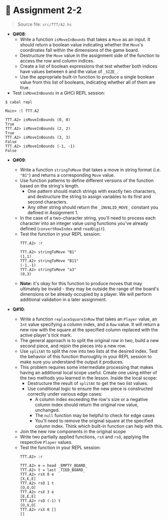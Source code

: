 # 🥷 **Assignment 2-2**

>Source file: `src/TTT/A2.hs`

* **Q#08**:
  * Write a function `isMoveInBounds` that takes a `Move` as an input. It should return a boolean value indicating whether the `Move`'s coordinates fall within the dimensions of the game board.
  * Destructure the `Move` value in the assignment side of the function to access the row and column indices.
  * Create a list of boolean expressions that test whether both indices have values between `0` and the value of `_SIZE_`.
  * Use the appropriate built-in function to produce a single boolean value from this list of booleans, indicating whether all of them are true.
 * Test `isMoveInBounds` in a GHCi REPL session:
  ```shell
  $ cabal repl

  Main> :l TTT.A2

  TTT.A2> isMoveInBounds (0, 0)
  True
  TTT.A2> isMoveInBounds (2, 2)
  True
  TTT.A2> isMoveInBounds (3, 3)
  False
  TTT.A2> isMoveInBounds (-1, -1)
  False
  ```

* **Q#09**:
  * Write a function `stringToMove` that takes a move in string format (i.e. `"B1"`) and returns a corresponding `Move` value.
  * Use function patterns to define different versions of the function based on the string's length.
    * One pattern should match strings with exactly two characters, and destructure the string to assign variables to its first and second characters.
    * Any other string should return the `_INVALID_MOVE_` constant you defined in Assignment 1.
  * In the case of a two-character string, you'll need to process each character into an integer value using functions you've already defined (`convertRowIndex` and `readDigit`).
  * Test the function in your REPL session:
    ```shell
    TTT.A2> :r

    TTT.A2> stringToMove "B1"
    (1,1)
    TTT.A2> stringToMove "B11"
    (-1,-1)
    TTT.A2> stringToMove "a3"
    (0,3)
    ```
  * **Note:** it's okay for this function to produce moves that may ultimately be invalid - they may be outside the range of the board's dimensions or be already occupied by a player. We will perform additional validation in a later assignment.

* **Q#10**:
  * Write a function `replaceSquareInRow` that takes an `Player` value, an `Int` value specifying a column index, and a `Row` value. It will return a new row with the square at the specified column replaced with the active player's tick mark.
  * The general approach is to split the original row in two, build a new second piece, and rejoin the pieces into a new row.
  * Use `splitAt` to split the row into two lists at the desired index. Test the behavior of this function thoroughly in your REPL session to make sure you understand the output it produces.
  * This problem requires some intermediate processing that makes having an additional local scope useful. Create one using either of the two methods you learned in the lesson. Inside the local scope:
    * Destructure the result of `splitAt` to get the two list values.
    * Use conditional logic to ensure the new piece is constructed correctly under various edge cases:
      * A column index exceeding the row's size or a negative column index should return the original row value, unchanged.
      * The `null` function may be helpful to check for edge cases
      * You'll need to remove the original square at the specified column index. Think which built-in function can help with this.
  * Join the new row components in the original scope
  * Write two partially applied functions, `rsX` and `rsO`, applying the respective `Player` values.
  * Test the function in your REPL session:
    ```shell
    TTT.A2> :r

    TTT.A2> e = head _EMPTY_BOARD_
    TTT.A2> t = last _TIED_BOARD_
    TTT.A2> rsX 0 e
    [X,E,E]
    TTT.A2> rsO 1 t
    [O,O,O]
    TTT.A2> rsX 3 e
    [E,E,E]
    TTT.A2> rsO (-1) t
    [O,X,O]
    TTT.A2> rsX 0 []
    []
    ```